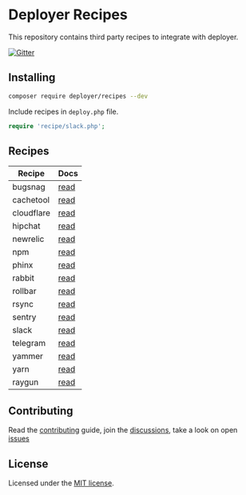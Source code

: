 # Deployer Recipes

This repository contains third party recipes to integrate with deployer.

[![Gitter](https://badges.gitter.im/Join%20Chat.svg)](https://gitter.im/deployphp/deployer?utm_source=badge&utm_medium=badge&utm_campaign=pr-badge)

## Installing

~~~sh
composer require deployer/recipes --dev 
~~~

Include recipes in `deploy.php` file.

```php
require 'recipe/slack.php';
```

## Recipes

| Recipe     | Docs                      
| ------     | ----                      
| bugsnag    | [read](docs/bugsnag.md)   
| cachetool  | [read](docs/cachetool.md) 
| cloudflare | [read](docs/cloudflare.md)
| hipchat    | [read](docs/hipchat.md)   
| newrelic   | [read](docs/newrelic.md)  
| npm        | [read](docs/npm.md)       
| phinx      | [read](docs/phinx.md)     
| rabbit     | [read](docs/rabbit.md)    
| rollbar    | [read](docs/rollbar.md)   
| rsync      | [read](docs/rsync.md)     
| sentry     | [read](docs/sentry.md)    
| slack      | [read](docs/slack.md)     
| telegram   | [read](docs/telegram.md)
| yammer     | [read](docs/yammer.md)
| yarn       | [read](docs/yarn.md)      
| raygun     | [read](docs/raygun.md)      


## Contributing

Read the [contributing](https://github.com/deployphp/recipes/blob/master/CONTRIBUTING.md) guide, join the [discussions](https://deployer.org/discuss), take a look on open [issues](https://github.com/deployphp/recipes/issues)

## License

Licensed under the [MIT license](https://github.com/deployphp/recipes/blob/master/LICENSE).
